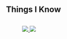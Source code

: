 

<!-- Technologies -->
<div id="user-content-toc">
  <ul align="center">
    <summary><h2 style="display: inline-block">Things I Know </h2></summary>
  </ul>
</div>
<p align="center">
  <a href="https://skillicons.dev">
    <img src="https://skillicons.dev/icons?i=c,cpp,cs,html,css,js,ts,docker,git,kubernetes,arduino"  />
    <img src="https://skillicons.dev/icons?i=aws,java,mysql,nodejs,py,tensorflow,pytorch,linux,matlab,github,react" />
  </a>
</p>

